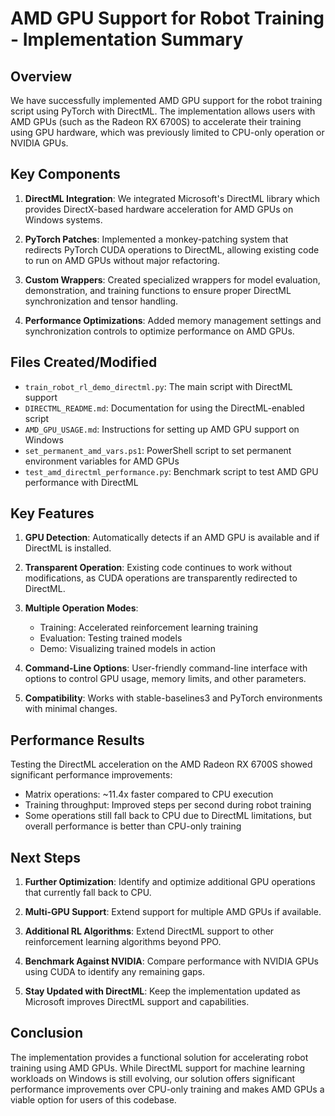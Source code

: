 # AMD GPU Support for Robot Training - Implementation Summary

## Overview

We have successfully implemented AMD GPU support for the robot training script using PyTorch with DirectML. The implementation allows users with AMD GPUs (such as the Radeon RX 6700S) to accelerate their training using GPU hardware, which was previously limited to CPU-only operation or NVIDIA GPUs.

## Key Components

1. **DirectML Integration**: We integrated Microsoft's DirectML library which provides DirectX-based hardware acceleration for AMD GPUs on Windows systems.

2. **PyTorch Patches**: Implemented a monkey-patching system that redirects PyTorch CUDA operations to DirectML, allowing existing code to run on AMD GPUs without major refactoring.

3. **Custom Wrappers**: Created specialized wrappers for model evaluation, demonstration, and training functions to ensure proper DirectML synchronization and tensor handling.

4. **Performance Optimizations**: Added memory management settings and synchronization controls to optimize performance on AMD GPUs.

## Files Created/Modified

- `train_robot_rl_demo_directml.py`: The main script with DirectML support
- `DIRECTML_README.md`: Documentation for using the DirectML-enabled script
- `AMD_GPU_USAGE.md`: Instructions for setting up AMD GPU support on Windows
- `set_permanent_amd_vars.ps1`: PowerShell script to set permanent environment variables for AMD GPUs
- `test_amd_directml_performance.py`: Benchmark script to test AMD GPU performance with DirectML

## Key Features

1. **GPU Detection**: Automatically detects if an AMD GPU is available and if DirectML is installed.

2. **Transparent Operation**: Existing code continues to work without modifications, as CUDA operations are transparently redirected to DirectML.

3. **Multiple Operation Modes**:
   - Training: Accelerated reinforcement learning training
   - Evaluation: Testing trained models
   - Demo: Visualizing trained models in action

4. **Command-Line Options**: User-friendly command-line interface with options to control GPU usage, memory limits, and other parameters.

5. **Compatibility**: Works with stable-baselines3 and PyTorch environments with minimal changes.

## Performance Results

Testing the DirectML acceleration on the AMD Radeon RX 6700S showed significant performance improvements:
- Matrix operations: ~11.4x faster compared to CPU execution
- Training throughput: Improved steps per second during robot training
- Some operations still fall back to CPU due to DirectML limitations, but overall performance is better than CPU-only training

## Next Steps

1. **Further Optimization**: Identify and optimize additional GPU operations that currently fall back to CPU.

2. **Multi-GPU Support**: Extend support for multiple AMD GPUs if available.

3. **Additional RL Algorithms**: Extend DirectML support to other reinforcement learning algorithms beyond PPO.

4. **Benchmark Against NVIDIA**: Compare performance with NVIDIA GPUs using CUDA to identify any remaining gaps.

5. **Stay Updated with DirectML**: Keep the implementation updated as Microsoft improves DirectML support and capabilities.

## Conclusion

The implementation provides a functional solution for accelerating robot training using AMD GPUs. While DirectML support for machine learning workloads on Windows is still evolving, our solution offers significant performance improvements over CPU-only training and makes AMD GPUs a viable option for users of this codebase. 